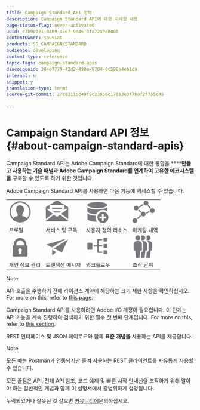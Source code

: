 ```yaml
---
title: Campaign Standard API 정보
description: Campaign Standard API에 대한 자세한 내용
page-status-flag: never-activated
uuid: c7b9c171-0409-4707-9d45-3fa72aee8008
contentOwner: sauviat
products: SG_CAMPAIGN/STANDARD
audience: developing
content-type: reference
topic-tags: campaign-standard-apis
discoiquuid: 304e7779-42d2-430a-9704-8c599a4eb1da
internal: n
snippet: y
translation-type: tm+mt
source-git-commit: 27ca2116c49f9c23a56c178a3e3f7baf2f755c45

---
```



# Campaign Standard API 정보 {#about-campaign-standard-apis}

Campaign Standard API는 Adobe Campaign Standard에 대한 통합을 ******만들고 사용하는 기술 패널과 Adobe Campaign Standard를 연계하여 고유한 에코시스템을** 구축할 수 있도록 하기 위한 것입니다.

Adobe Campaign Standard API를 사용하면 다음 기능에 액세스할 수 있습니다.

<table>
<tr>
    <td valign="top">
        <a href="../../api/using/retrieving-profiles.md"><img width="60px" alt="조건" src="assets/icon_profile.svg"/></a>
    </td>
    <td valign="top">
        <a href="../../api/using/creating-a-service.md"><img width="60px" alt="조건" src="assets/icon_services.svg"/></a>
    </td>
    <td valign="top">
        <a href="../../api/using/interacting-with-custom-resources.md"><img width="60px" alt="조건" src="assets/icon_customresources.svg"/></a>
    </td>
    <td valign="top">
        <a href="../../api/using/interacting-with-marketing-history.md"><img width="60px" alt="조건" src="assets/icon_marketinghistory.svg"/></a>
    </td>
</tr>
<tr>
<td>프로필</td>
<td>서비스 및 구독</td>
<td>사용자 정의 리소스</td>
<td>마케팅 내역</td>
</tr>
<tr>
    <td valign="top">
        <a href="../../api/using/creating-a-privacy-request.md"><img width="60px" alt="조건" src="assets/icon_privacy.svg"/></a>
    </td>
    <td valign="top">
        <a href="../../api/using/managing-transactional-messages.md"><img width="60px" alt="조건" src="assets/icon_transactionalmessage.svg"/></a>
    </td>
    <td valign="top">
        <a href="../../api/using/controlling-a-workflow.md"><img width="60px" alt="조건" src="assets/icon_workflows.svg"/></a>
    </td>
    <td valign="top">
        <a href="../../api/using/retrieving-an-organizational-unit.md"><img width="60px" alt="조건" src="assets/icon_units.svg"/></a>
    </td>
</tr>
<tr>
<td>개인 정보 관리</td>
<td>트랜잭션 메시지</td>
<td>워크플로우</td>
<td>조직 단위</td>
</td>
</table>

>[!NOTE]
>
>API 호출을 수행하기 전에 라이선스 계약에 해당하는 크기 제한 사항을 확인하십시오. For more on this, refer to [this page](https://helpx.adobe.com/legal/product-descriptions/campaign-standard.html#ITInfrastructureResourcesbyActiveProfilesTiers).

Campaign Standard API를 사용하려면 Adobe I/O 계정이 필요합니다. 이 단계는 API 기능을 계속 진행하여 검색하기 위한 필수 첫 번째 단계입니다.
For more on this, refer to [this section](../../api/using/setting-up-api-access.md).

REST 인터페이스 및 JSON 페이로드와 함께 **표준 개념을** 사용하는 API를 제공합니다.

>[!NOTE]
>
>모든 예는 Postman과 연동되지만 즐겨 사용하는 REST 클라이언트를 자유롭게 사용할 수 있습니다.

모든 끝점은 API, 전체 API 참조, 코드 예제 및 빠른 시작 안내선을 조작하기 위해 알아야 하는 일반적인 개념과 함께 이 설명서에서 광범위하게 설명됩니다.

누락되었거나 잘못된 것 같으면 [커뮤니티에](https://help-forums.adobe.com/content/adobeforums/en/campaign-forum/adobe-campaign.html)문의하십시오.